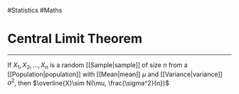 #Statistics #Maths 

# Central Limit Theorem
---
If $X_1,X_2,...,X_n$ is a random [[Sample|sample]] of size $n$ from a [[Population|population]] with [[Mean|mean]] $\mu$ and [[Variance|variance]] $\sigma^2$, then $\overline{X}\sim N(\mu, \frac{\sigma^2}{n})$ 